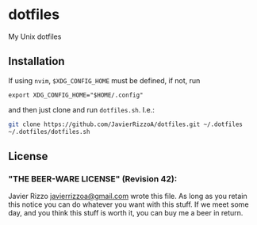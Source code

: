 # dotfiles

My Unix dotfiles

## Installation

If using `nvim`, `$XDG_CONFIG_HOME` must be defined, if not, run

```
export XDG_CONFIG_HOME="$HOME/.config"
```

and then just clone and run `dotfiles.sh`. I.e.:

```bash
git clone https://github.com/JavierRizzoA/dotfiles.git ~/.dotfiles
~/.dotfiles/dotfiles.sh
```

## License

### "THE BEER-WARE LICENSE" (Revision 42):

Javier Rizzo <javierrizzoa@gmail.com> wrote this file. As long as you retain 
this notice you can do whatever you want with this stuff. If we meet some day, 
and you think this stuff is worth it, you can buy me a beer in return.
